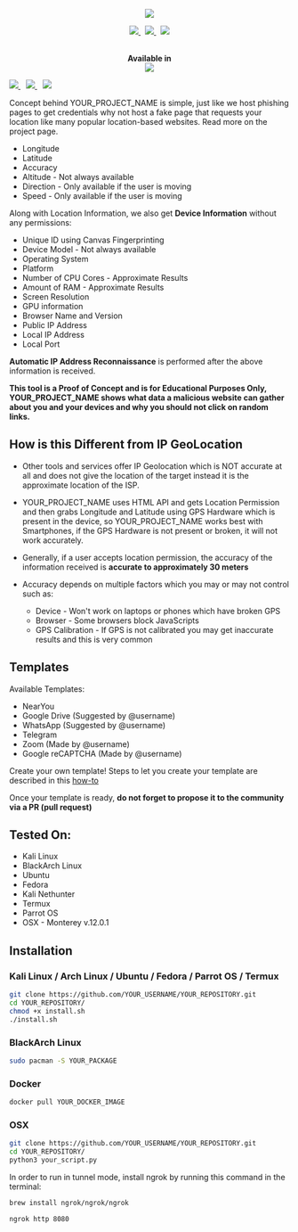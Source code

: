 <p align="center"><img src="https://your-image-url.com/your-image.jpg"></p>

<p align="center">
    <a href="https://twitter.com/YOUR_TWITTER_HANDLE">
      <img src="https://img.shields.io/badge/-TWITTER-black?logo=twitter&style=for-the-badge">
    </a>
    &nbsp;
    <a href="https://yourwebsite.com/">
      <img src="https://img.shields.io/badge/-YOUR WEBSITE-black?logo=&style=for-the-badge">
    </a>
    &nbsp;
    <a href="https://yourblog.com/">
      <img src="https://img.shields.io/badge/-BLOG-black?logo=dialogflow&style=for-the-badge">
    </a>
</p>

<p align="center">
  <br>
  <b>Available in</b>
  <br>
  <img src="https://your-image-url.com/your-image.png">
</p>

<p>
  <a style="margin-right: 10px;" href="https://github.com/YOUR_USERNAME/YOUR_REPOSITORY#installation">
    <img src="https://dabuttonfactory.com/button.png?t=INSTALL&f=Open+Sans&ts=15&tc=000&hp=25&vp=10&c=5&bgt=unicolored&bgc=00e2ff">
  </a>
  <a style="margin-right: 10px;" href="https://github.com/YOUR_USERNAME/YOUR_REPOSITORY#usage">
    <img src="https://dabuttonfactory.com/button.png?t=USAGE&f=Open+Sans&ts=15&tc=000&hp=25&vp=10&c=5&bgt=unicolored&bgc=00e2ff">
  </a>
  <a href="https://github.com/YOUR_USERNAME/YOUR_REPOSITORY#demo">
    <img src="https://dabuttonfactory.com/button.png?t=DEMO&f=Open+Sans&ts=15&tc=000&hp=25&vp=10&c=5&bgt=unicolored&bgc=00e2ff">
  </a>
</p>

Concept behind YOUR_PROJECT_NAME is simple, just like we host phishing pages to get credentials why not host a fake page that requests your location like many popular location-based websites. Read more on the project page.

* Longitude
* Latitude
* Accuracy
* Altitude - Not always available
* Direction - Only available if the user is moving
* Speed - Only available if the user is moving

Along with Location Information, we also get **Device Information** without any permissions:

* Unique ID using Canvas Fingerprinting
* Device Model - Not always available
* Operating System
* Platform
* Number of CPU Cores - Approximate Results
* Amount of RAM - Approximate Results
* Screen Resolution
* GPU information
* Browser Name and Version
* Public IP Address
* Local IP Address
* Local Port

**Automatic IP Address Reconnaissance** is performed after the above information is received.

**This tool is a Proof of Concept and is for Educational Purposes Only, YOUR_PROJECT_NAME shows what data a malicious website can gather about you and your devices and why you should not click on random links.**

## How is this Different from IP GeoLocation

* Other tools and services offer IP Geolocation which is NOT accurate at all and does not give the location of the target instead it is the approximate location of the ISP.

* YOUR_PROJECT_NAME uses HTML API and gets Location Permission and then grabs Longitude and Latitude using GPS Hardware which is present in the device, so YOUR_PROJECT_NAME works best with Smartphones, if the GPS Hardware is not present or broken, it will not work accurately.

* Generally, if a user accepts location permission, the accuracy of the information received is **accurate to approximately 30 meters**

* Accuracy depends on multiple factors which you may or may not control such as:
  * Device - Won't work on laptops or phones which have broken GPS
  * Browser - Some browsers block JavaScripts
  * GPS Calibration - If GPS is not calibrated you may get inaccurate results and this is very common

## Templates

Available Templates:

* NearYou
* Google Drive (Suggested by @username)
* WhatsApp (Suggested by @username)
* Telegram
* Zoom (Made by @username)
* Google reCAPTCHA (Made by @username)

Create your own template! Steps to let you create your template are described in this [how-to](./createTemplate.md)

Once your template is ready, **do not forget to propose it to the community via a PR (pull request)**

## Tested On:

* Kali Linux
* BlackArch Linux
* Ubuntu
* Fedora
* Kali Nethunter
* Termux
* Parrot OS
* OSX - Monterey v.12.0.1

## Installation

### Kali Linux / Arch Linux / Ubuntu / Fedora / Parrot OS / Termux

```bash
git clone https://github.com/YOUR_USERNAME/YOUR_REPOSITORY.git
cd YOUR_REPOSITORY/
chmod +x install.sh
./install.sh
```

### BlackArch Linux

```bash
sudo pacman -S YOUR_PACKAGE
```

### Docker

```bash
docker pull YOUR_DOCKER_IMAGE
```

### OSX
```bash
git clone https://github.com/YOUR_USERNAME/YOUR_REPOSITORY.git
cd YOUR_REPOSITORY/
python3 your_script.py
```

In order to run in tunnel mode, install ngrok by running this command in the terminal:
```bash
brew install ngrok/ngrok/ngrok

ngrok http 8080